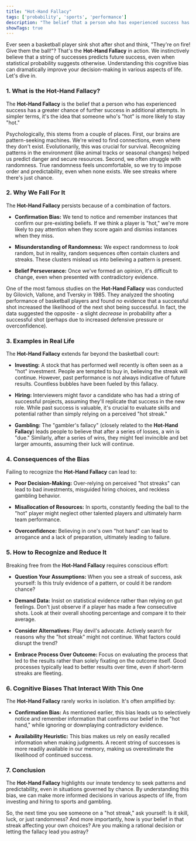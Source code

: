 ```yaml
---
title: "Hot-Hand Fallacy"
tags: ['probability', 'sports', 'performance']
description: "The belief that a person who has experienced success has a greater chance of further success in additional attempts."
showTags: true
---
```



Ever seen a basketball player sink shot after shot and think, "They're on fire! Give them the ball!"? That's the **Hot-Hand Fallacy** in action. We instinctively believe that a string of successes predicts future success, even when statistical probability suggests otherwise. Understanding this cognitive bias can dramatically improve your decision-making in various aspects of life. Let's dive in.

### 1. What is the Hot-Hand Fallacy?

The **Hot-Hand Fallacy** is the belief that a person who has experienced success has a greater chance of further success in additional attempts. In simpler terms, it's the idea that someone who's "hot" is more likely to stay "hot."

Psychologically, this stems from a couple of places. First, our brains are pattern-seeking machines. We're wired to find connections, even where they don't exist. Evolutionarily, this was crucial for survival. Recognizing patterns in the environment (like animal tracks or seasonal changes) helped us predict danger and secure resources. Second, we often struggle with randomness. True randomness feels uncomfortable, so we try to impose order and predictability, even when none exists. We see streaks where there's just chance.

### 2. Why We Fall For It

The **Hot-Hand Fallacy** persists because of a combination of factors.

*   **Confirmation Bias:** We tend to notice and remember instances that confirm our pre-existing beliefs. If we think a player is "hot," we're more likely to pay attention when they score again and dismiss instances when they miss.

*   **Misunderstanding of Randomness:** We expect randomness to *look* random, but in reality, random sequences often contain clusters and streaks. These clusters mislead us into believing a pattern is present.

*   **Belief Perseverance:** Once we've formed an opinion, it's difficult to change, even when presented with contradictory evidence.

One of the most famous studies on the **Hot-Hand Fallacy** was conducted by Gilovich, Vallone, and Tversky in 1985. They analyzed the shooting performance of basketball players and found *no* evidence that a successful shot increased the likelihood of the next shot being successful. In fact, the data suggested the opposite - a slight *decrease* in probability after a successful shot (perhaps due to increased defensive pressure or overconfidence).

### 3. Examples in Real Life

The **Hot-Hand Fallacy** extends far beyond the basketball court:

*   **Investing:** A stock that has performed well recently is often seen as a "hot" investment. People are tempted to buy in, believing the streak will continue. However, past performance is not always indicative of future results. Countless bubbles have been fueled by this fallacy.

*   **Hiring:** Interviewers might favor a candidate who has had a string of successful projects, assuming they'll replicate that success in the new role. While past success is valuable, it's crucial to evaluate skills and potential rather than simply relying on a perceived "hot streak."

*   **Gambling:** The "gambler's fallacy" (closely related to the **Hot-Hand Fallacy**) leads people to believe that after a series of losses, a win is "due." Similarly, after a series of wins, they might feel invincible and bet larger amounts, assuming their luck will continue.

### 4. Consequences of the Bias

Failing to recognize the **Hot-Hand Fallacy** can lead to:

*   **Poor Decision-Making:** Over-relying on perceived "hot streaks" can lead to bad investments, misguided hiring choices, and reckless gambling behavior.

*   **Misallocation of Resources:** In sports, constantly feeding the ball to the "hot" player might neglect other talented players and ultimately harm team performance.

*   **Overconfidence:** Believing in one's own "hot hand" can lead to arrogance and a lack of preparation, ultimately leading to failure.

### 5. How to Recognize and Reduce It

Breaking free from the **Hot-Hand Fallacy** requires conscious effort:

*   **Question Your Assumptions:** When you see a streak of success, ask yourself: Is this truly evidence of a pattern, or could it be random chance?

*   **Demand Data:** Insist on statistical evidence rather than relying on gut feelings. Don't just observe if a player has made a few consecutive shots. Look at their overall shooting percentage and compare it to their average.

*   **Consider Alternatives:** Play devil's advocate. Actively search for reasons why the "hot streak" might not continue. What factors could disrupt the trend?

*   **Embrace Process Over Outcome:** Focus on evaluating the process that led to the results rather than solely fixating on the outcome itself. Good processes typically lead to better results over time, even if short-term streaks are fleeting.

### 6. Cognitive Biases That Interact With This One

The **Hot-Hand Fallacy** rarely works in isolation. It's often amplified by:

*   **Confirmation Bias:** As mentioned earlier, this bias leads us to selectively notice and remember information that confirms our belief in the "hot hand," while ignoring or downplaying contradictory evidence.

*   **Availability Heuristic:** This bias makes us rely on easily recalled information when making judgments. A recent string of successes is more readily available in our memory, making us overestimate the likelihood of continued success.

### 7. Conclusion

The **Hot-Hand Fallacy** highlights our innate tendency to seek patterns and predictability, even in situations governed by chance. By understanding this bias, we can make more informed decisions in various aspects of life, from investing and hiring to sports and gambling.

So, the next time you see someone on a "hot streak," ask yourself: Is it skill, luck, or just randomness? And more importantly, how is your belief in that streak affecting your own choices? Are you making a rational decision or letting the fallacy lead you astray?

